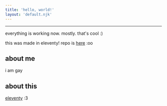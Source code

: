 ```yaml
---
title: 'hello, world!'
layout: 'default.njk'
---
```


---
everything is working now. mostly. that's cool :)

this was made in eleventy! repo is [here](https://github.com/sarasocial/sarasocial.github.io) :oo

## about me

i am gay

## about this
[eleventy](https://11ty.dev) :3